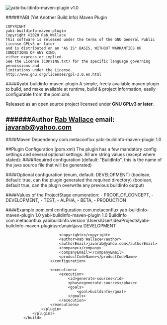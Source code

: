 ![yabi-buildinfo-maven-plugin v1.0](https://img.shields.io/badge/yabi--buildinfo-v1.0-success)

#####YABI (Yet Another Build Info) Maven Plugin

    COPYRIGHT
    yabi-buildinfo-maven-plugin
    Copyright ©2020 Rab Wallace
    This software is released under the terms of the GNU General Public License GPLv3 or later
    and is distributed on an "AS IS" BASIS, WITHOUT WARRANTIES OR CONDITIONS OF ANY KIND,
    either express or implied.
    See the License (COPYING.txt) for the specific language governing permissions and
    limitations under the License.
    http://www.gnu.org/licenses/gpl-3.0.en.html


#####yabi-buildinfo-maven-plugin
A simple, freely available maven plugin to build, and make available at runtime, build & project information, easily configurable from the pom.xml.

Released as an open source project licensed under <b>GNU GPLv3 or later</b>.

######Author
[Rab Wallace](https://github.com/rabwallace)
email: javarab@yahoo.com
---

####Maven Dependency
    <dependency>
        <groupId>com.metaconflux</groupId>
        <artifactId>yabi-buildinfo-maven-plugin</artifactId>
        <version>1.0</version>
    </dependency>

##Plugin Configuration (pom.xml)
The plugin has a few mandatory config settings and several optional settings. All are string values (except where stated):
####Required configuration
    <productName>
    <javaClassname> (default: "BuildInfo", this is the name of the java source file that will be generated)
    <javaPackage>
    <srcRoot>

####Optional configuration
    <version>
    <projectStage> (enum, default: DEVELOPMENT)
    <mkdir> (boolean, default: true, can the plugin generated the required directory)
    <overwrite> (boolean, default true, can the plugin overwrite any previous buildinfo output)
    <productCodeName>
    <productUrl>
    <description>
    <copyright>
    <logoUrl>
    <shieldsioUrl>
    <author>
    <authorEmail>
    <team>
    <teamEmail>
    <companyName>
    <companyEmail>

####Values of the ProjectStage enumeration:
        - PROOF_OF_CONCEPT,
        - DEVELOPMENT,
        - TEST,
        - ALPHA,
        - BETA,
        - PRODUCTION

####Example pom.xml configuration
            <build>
                <plugins>
                    <plugin>
                    <groupId>com.metaconflux</groupId>
                        <artifactId>yab-buildinfo-maven-plugin</artifactId>
                        <version>1.0</version>
                        <configuration>
                            <productName>yabi-buildinfo-maven-plugin</productName>
                            <version>1.0</version>
                            <javaClassname>BuildInfo</javaClassname>
                            <javaPackage>com.metaconflux.yabibuildinfo.version</javaPackage>
                            <srcRoot>\Users\User\IdeaProjects\yabi-buildinfo-maven-plugin\src\main\java</srcRoot>
                            <projectStage>DEVELOPMENT</projectStage>

                            <copyright></copyright>
                            <author>Rab Wallace</author>
                            <authorEmail>javarab@yahoo.com</authorEmail>
                            <company></company>
                            <companyEmail></companyEmail>
                            <productCodeName></productCodeName>
                        </configuration>

                        <executions>
                            <execution>
                                <id>generate-sources</id>
                                <phase>generate-sources</phase>
                                <goals>
                                    <goal>buildinfo</goal>
                                </goals>
                            </execution>
                        </executions>
                    </plugin>
                </plugins>
            </build>